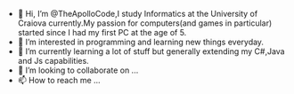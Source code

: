 - 👋 Hi, I’m @TheApolloCode,I study Informatics at the University of Craiova currently.My passion for computers(and games in particular) started since I had my first PC 
at the age of 5.
- 👀 I’m interested in programming and learning new things everyday.
- 🌱 I’m currently learning a lot of stuff but generally extending my C#,Java and Js capabilities.
- 💞️ I’m looking to collaborate on ...
- 📫 How to reach me ...

<!---
TheApolloCode/TheApolloCode is a ✨ special ✨ repository because its `README.md` (this file) appears on your GitHub profile.
You can click the Preview link to take a look at your changes.
--->
